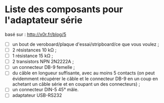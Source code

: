 # Liste des composants pour l'adaptateur série

basé sur : http://x0r.fr/blog/5

- [ ] un bout de veroboard/plaque d'essai/stripboard/ce que vous voulez ;
- [ ] 2 résistances 10 kΩ ;
- [ ] 1 résistance 15 kΩ ;
- [ ] 2 transistors NPN 2N2222A ;
- [ ] un connecteur DB-9 femelle ;
- [ ] du câble en longueur suffisante, avec au moins 5 contacts (on peut évidemment récupérer le câble et le connecteur DB-9 en un coup en achetant un câble série et en coupant un des connecteurs) ;
- [ ] un connecteur DIN-5 45° mâle.
- [ ] adaptateur USB-RS232
